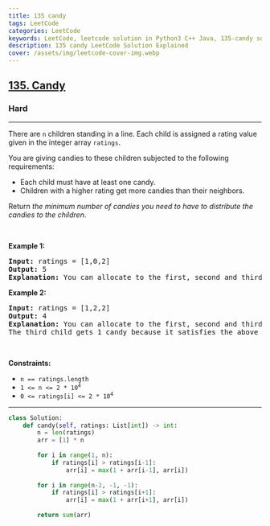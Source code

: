 ```yaml
---
title: 135 candy
tags: LeetCode
categories: LeetCode
keywords: LeetCode, leetcode solution in Python3 C++ Java, 135-candy solution
description: 135 candy LeetCode Solution Explained
cover: /assets/img/leetcode-cover-img.webp
---
```



<h2><a href="https://leetcode.com/problems/candy/">135. Candy</a></h2><h3>Hard</h3><hr><div><p>There are <code>n</code> children standing in a line. Each child is assigned a rating value given in the integer array <code>ratings</code>.</p>

<p>You are giving candies to these children subjected to the following requirements:</p>

<ul>
	<li>Each child must have at least one candy.</li>
	<li>Children with a higher rating get more candies than their neighbors.</li>
</ul>

<p>Return <em>the minimum number of candies you need to have to distribute the candies to the children</em>.</p>

<p>&nbsp;</p>
<p><strong>Example 1:</strong></p>

<pre><strong>Input:</strong> ratings = [1,0,2]
<strong>Output:</strong> 5
<strong>Explanation:</strong> You can allocate to the first, second and third child with 2, 1, 2 candies respectively.
</pre>

<p><strong>Example 2:</strong></p>

<pre><strong>Input:</strong> ratings = [1,2,2]
<strong>Output:</strong> 4
<strong>Explanation:</strong> You can allocate to the first, second and third child with 1, 2, 1 candies respectively.
The third child gets 1 candy because it satisfies the above two conditions.
</pre>

<p>&nbsp;</p>
<p><strong>Constraints:</strong></p>

<ul>
	<li><code>n == ratings.length</code></li>
	<li><code>1 &lt;= n &lt;= 2 * 10<sup>4</sup></code></li>
	<li><code>0 &lt;= ratings[i] &lt;= 2 * 10<sup>4</sup></code></li>
</ul>
</div>

---




```python
class Solution:
    def candy(self, ratings: List[int]) -> int:
        n = len(ratings)
        arr = [1] * n
        
        for i in range(1, n):
            if ratings[i] > ratings[i-1]:
                arr[i] = max(1 + arr[i-1], arr[i])
        
        for i in range(n-2, -1, -1):
            if ratings[i] > ratings[i+1]:
                arr[i] = max(1 + arr[i+1], arr[i])
        
        return sum(arr)
```
